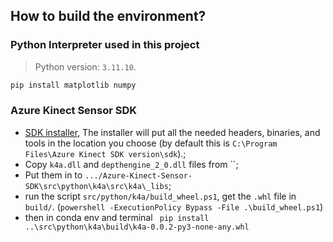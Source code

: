 ## How to build the environment?

### Python Interpreter used in this project

> Python version: `3.11.10`.


```python
pip install matplotlib numpy
```

### Azure Kinect Sensor SDK

- [SDK installer](https://download.microsoft.com/download/d/c/1/dc1f8a76-1ef2-4a1a-ac89-a7e22b3da491/Azure%20Kinect%20SDK%201.4.2.exe), The installer will put all the needed headers, binaries, and tools in the location you choose (by default this is `C:\Program Files\Azure Kinect SDK version\sdk`).;
- Copy `k4a.dll` and `depthengine_2_0.dll` files from ``;
- Put them in to `.../Azure-Kinect-Sensor-SDK\src\python\k4a\src\k4a\_libs`;
- run the script `src/python/k4a/build_wheel.ps1`, get the `.whl` file in `build/`. (`powershell -ExecutionPolicy Bypass -File .\build_wheel.ps1`)
- then in conda env and terminal ` pip install ..\src\python\k4a\build\k4a-0.0.2-py3-none-any.whl`